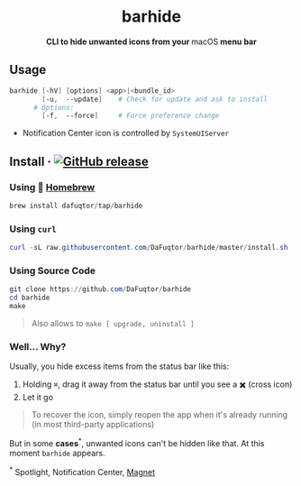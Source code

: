 <div align="center">
	<h1>barhide</h1>
  <p><b>CLI to hide unwanted icons from your </b>macOS<b> menu bar</b></p>
</div>

## Usage

```powershell
barhide [-hV] [options] <app>|<bundle_id>
        [-u,  --update]    # Check for update and ask to install
      # Options:
      	[-f,  --force]     # Force preference change
```

- Notification Center icon is controlled by `SystemUIServer`

## Install · [![GitHub release](https://img.shields.io/github/release/dafuqtor/barhide?label=%20&color=gray)](//github.com/DaFuqtor/barhide/releases)

### Using :beer: [Homebrew](//brew.sh)

```powershell
brew install dafuqtor/tap/barhide
```

### Using `curl`

```powershell
curl -sL raw.githubusercontent.com/DaFuqtor/barhide/master/install.sh | sh
```

### Using Source Code

```powershell
git clone https://github.com/DaFuqtor/barhide
cd barhide
make
```

> Also allows to `make [ upgrade, uninstall ]`

### Well... Why?

Usually, you hide excess items from the status bar like this:

1. Holding `⌘`, drag it away from the status bar until you see a :heavy_multiplication_x: (cross icon)
2. Let it go

> To recover the icon, simply reopen the app when it's already running (in most third-party applications)

But in some <b>cases</b><sup>*</sup>, unwanted icons can't be hidden like that. At this moment `barhide` appears.

<sup>*</sup> Spotlight, Notification Center, [Magnet](//magnet.crowdcafe.com)
